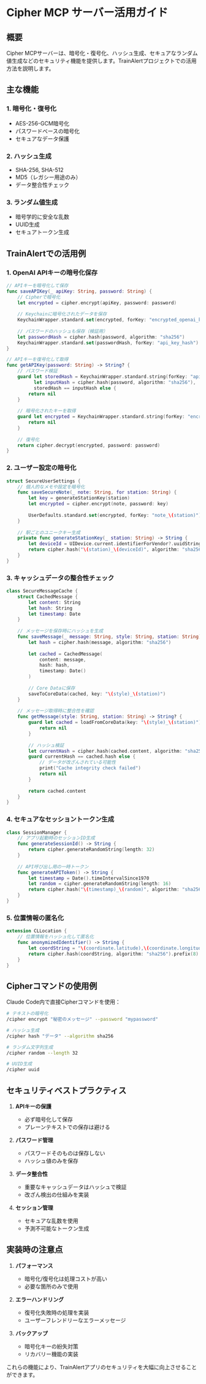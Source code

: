 # Cipher MCP サーバー活用ガイド

## 概要
Cipher MCPサーバーは、暗号化・復号化、ハッシュ生成、セキュアなランダム値生成などのセキュリティ機能を提供します。TrainAlertプロジェクトでの活用方法を説明します。

## 主な機能

### 1. 暗号化・復号化
- AES-256-GCM暗号化
- パスワードベースの暗号化
- セキュアなデータ保護

### 2. ハッシュ生成
- SHA-256, SHA-512
- MD5（レガシー用途のみ）
- データ整合性チェック

### 3. ランダム値生成
- 暗号学的に安全な乱数
- UUID生成
- セキュアトークン生成

## TrainAlertでの活用例

### 1. OpenAI APIキーの暗号化保存

```swift
// APIキーを暗号化して保存
func saveAPIKey(_ apiKey: String, password: String) {
    // Cipherで暗号化
    let encrypted = cipher.encrypt(apiKey, password: password)
    
    // Keychainに暗号化されたデータを保存
    KeychainWrapper.standard.set(encrypted, forKey: "encrypted_openai_key")
    
    // パスワードのハッシュも保存（検証用）
    let passwordHash = cipher.hash(password, algorithm: "sha256")
    KeychainWrapper.standard.set(passwordHash, forKey: "api_key_hash")
}

// APIキーを復号化して取得
func getAPIKey(password: String) -> String? {
    // パスワード検証
    guard let storedHash = KeychainWrapper.standard.string(forKey: "api_key_hash"),
          let inputHash = cipher.hash(password, algorithm: "sha256"),
          storedHash == inputHash else {
        return nil
    }
    
    // 暗号化されたキーを取得
    guard let encrypted = KeychainWrapper.standard.string(forKey: "encrypted_openai_key") else {
        return nil
    }
    
    // 復号化
    return cipher.decrypt(encrypted, password: password)
}
```

### 2. ユーザー設定の暗号化

```swift
struct SecureUserSettings {
    // 個人的なメモや設定を暗号化
    func saveSecureNote(_ note: String, for station: String) {
        let key = generateStationKey(station)
        let encrypted = cipher.encrypt(note, password: key)
        
        UserDefaults.standard.set(encrypted, forKey: "note_\(station)")
    }
    
    // 駅ごとのユニークキー生成
    private func generateStationKey(_ station: String) -> String {
        let deviceId = UIDevice.current.identifierForVendor?.uuidString ?? ""
        return cipher.hash("\(station)_\(deviceId)", algorithm: "sha256")
    }
}
```

### 3. キャッシュデータの整合性チェック

```swift
class SecureMessageCache {
    struct CachedMessage {
        let content: String
        let hash: String
        let timestamp: Date
    }
    
    // メッセージを保存時にハッシュを生成
    func saveMessage(_ message: String, style: String, station: String) {
        let hash = cipher.hash(message, algorithm: "sha256")
        
        let cached = CachedMessage(
            content: message,
            hash: hash,
            timestamp: Date()
        )
        
        // Core Dataに保存
        saveToCoreData(cached, key: "\(style)_\(station)")
    }
    
    // メッセージ取得時に整合性を確認
    func getMessage(style: String, station: String) -> String? {
        guard let cached = loadFromCoreData(key: "\(style)_\(station)") else {
            return nil
        }
        
        // ハッシュ検証
        let currentHash = cipher.hash(cached.content, algorithm: "sha256")
        guard currentHash == cached.hash else {
            // データが改ざんされている可能性
            print("Cache integrity check failed")
            return nil
        }
        
        return cached.content
    }
}
```

### 4. セキュアなセッショントークン生成

```swift
class SessionManager {
    // アプリ起動時のセッションID生成
    func generateSessionId() -> String {
        return cipher.generateRandomString(length: 32)
    }
    
    // API呼び出し用の一時トークン
    func generateAPIToken() -> String {
        let timestamp = Date().timeIntervalSince1970
        let random = cipher.generateRandomString(length: 16)
        return cipher.hash("\(timestamp)_\(random)", algorithm: "sha256")
    }
}
```

### 5. 位置情報の匿名化

```swift
extension CLLocation {
    // 位置情報をハッシュ化して匿名化
    func anonymizedIdentifier() -> String {
        let coordString = "\(coordinate.latitude),\(coordinate.longitude)"
        return cipher.hash(coordString, algorithm: "sha256").prefix(8).lowercased()
    }
}
```

## Cipherコマンドの使用例

Claude Code内で直接Cipherコマンドを使用：

```bash
# テキストの暗号化
/cipher encrypt "秘密のメッセージ" --password "mypassword"

# ハッシュ生成
/cipher hash "データ" --algorithm sha256

# ランダム文字列生成
/cipher random --length 32

# UUID生成
/cipher uuid
```

## セキュリティベストプラクティス

1. **APIキーの保護**
   - 必ず暗号化して保存
   - プレーンテキストでの保存は避ける

2. **パスワード管理**
   - パスワードそのものは保存しない
   - ハッシュ値のみを保存

3. **データ整合性**
   - 重要なキャッシュデータはハッシュで検証
   - 改ざん検出の仕組みを実装

4. **セッション管理**
   - セキュアな乱数を使用
   - 予測不可能なトークン生成

## 実装時の注意点

1. **パフォーマンス**
   - 暗号化/復号化は処理コストが高い
   - 必要な箇所のみで使用

2. **エラーハンドリング**
   - 復号化失敗時の処理を実装
   - ユーザーフレンドリーなエラーメッセージ

3. **バックアップ**
   - 暗号化キーの紛失対策
   - リカバリー機能の実装

これらの機能により、TrainAlertアプリのセキュリティを大幅に向上させることができます。